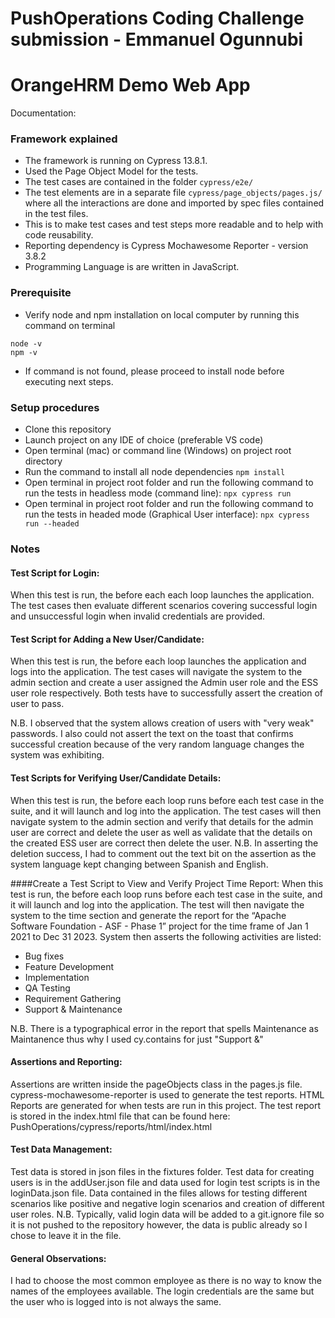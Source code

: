 # PushOperations Coding Challenge submission - Emmanuel Ogunnubi
# OrangeHRM Demo Web App
Documentation:
### Framework explained

* The framework is running on Cypress 13.8.1.
* Used the Page Object Model for the tests.
* The test cases are contained in the folder  `cypress/e2e/` 
* The test elements are in a separate file `cypress/page_objects/pages.js/` where all the interactions are done and imported by spec files contained in the test files.
* This is to make test cases and test steps more readable and to help with code reusability.
* Reporting dependency is Cypress Mochawesome Reporter - version 3.8.2
* Programming Language is are written in JavaScript.


### Prerequisite
* Verify node and npm installation on local computer by running this command on terminal 
 	
```
node -v 
npm -v
```
* If command is not found, please proceed to install node before executing next steps. 

### Setup procedures
* Clone this repository
* Launch project on any IDE of choice (preferable VS code)
* Open terminal (mac) or command line (Windows) on project root directory
* Run the command to install all node dependencies `npm install`
* Open terminal in project root folder and run the following command to run the tests in headless mode (command line): `npx cypress run`
* Open terminal in project root folder and run the following command to run the tests in headed mode (Graphical User interface): `npx cypress run --headed`


### Notes

#### Test Script for Login:
When this test is run, the before each each loop launches the application. The test cases then evaluate different scenarios covering successful login and unsuccessful login when invalid credentials are provided.

#### Test Script for Adding a New User/Candidate: 
When this test is run, the before each loop launches the application and logs into the application. The test cases will navigate the system to the admin section and create a user assigned the Admin user role and the ESS user role respectively. Both tests have to successfully assert the creation of user to pass. 

N.B. I observed that the system allows creation of users with "very weak" passwords. I also could not assert the text on the toast that confirms successful creation because of the very random language changes the system was exhibiting.


#### Test Scripts for Verifying User/Candidate Details:
When this test is run, the before each loop runs before each test case in the suite, and it will launch and log into the application. The test cases will then navigate system to the admin section and verify that details for the admin user are correct and delete the user as well as validate that the details on the created ESS user are correct then delete the user.
N.B. In asserting the deletion success, I had to comment out the text bit on the assertion as the system language kept changing between Spanish and English.


####Create a Test Script to View and Verify Project Time Report: 
When this test is run, the before each loop runs before each test case in the suite, and it will launch and log into the application. The test will then navigate the system to the time section and generate the report for the “Apache Software Foundation - ASF - Phase 1” project for the time frame of Jan 1 2021 to Dec 31 2023. 
System then asserts the following activities are listed:
* Bug fixes
* Feature Development
* Implementation
* QA Testing
* Requirement Gathering
* Support & Maintenance

N.B. There is a typographical error in the report  that spells Maintenance as Maintanence thus why I used cy.contains for just "Support &"

#### Assertions and Reporting:
Assertions are written inside the pageObjects class in the pages.js file. cypress-mochawesome-reporter is used to generate the test reports. HTML Reports are generated for when tests are run in this project. The test report is stored in the index.html file that can be found here: PushOperations/cypress/reports/html/index.html

#### Test Data Management:
Test data is stored in json files in the fixtures folder. Test data for creating users is in the addUser.json file and data used for login test scripts is in the loginData.json file. Data contained in the files allows for testing different scenarios like positive and negative login scenarios and creation of different user roles.
N.B. Typically, valid login data will be added to a git.ignore file so it is not pushed to the repository however, the data is public already so I chose to leave it in the file.

#### General Observations:
I had to choose the most common employee as there is no way to know the names of the employees available.
The login credentials are the same but the user who is logged into is not always the same.